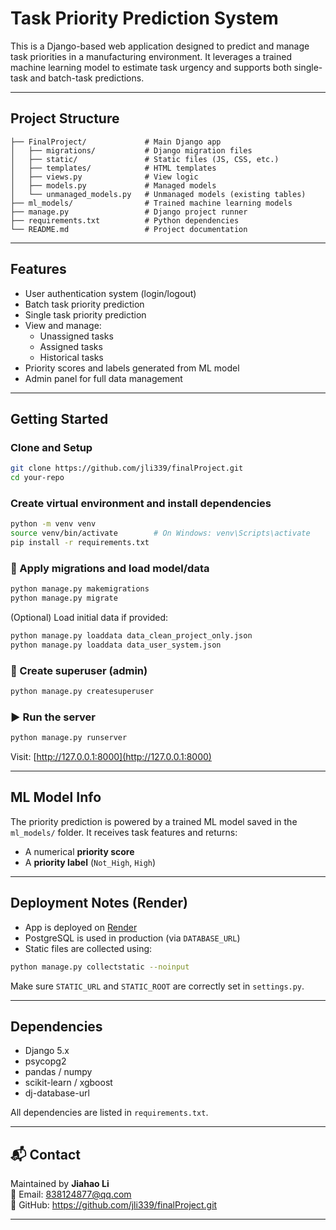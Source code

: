 #  Task Priority Prediction System

This is a Django-based web application designed to predict and manage task priorities in a manufacturing environment. It leverages a trained machine learning model to estimate task urgency and supports both single-task and batch-task predictions.

---

##  Project Structure

```
├── FinalProject/             # Main Django app
│   ├── migrations/           # Django migration files
│   ├── static/               # Static files (JS, CSS, etc.)
│   ├── templates/            # HTML templates
│   ├── views.py              # View logic
│   ├── models.py             # Managed models
│   └── unmanaged_models.py   # Unmanaged models (existing tables)
├── ml_models/                # Trained machine learning models
├── manage.py                 # Django project runner
├── requirements.txt          # Python dependencies
└── README.md                 # Project documentation
```

---

##  Features

- User authentication system (login/logout)
- Batch task priority prediction
- Single task priority prediction
- View and manage:
  - Unassigned tasks
  - Assigned tasks
  - Historical tasks
- Priority scores and labels generated from ML model
- Admin panel for full data management

---

##  Getting Started

###  Clone and Setup

```bash
git clone https://github.com/jli339/finalProject.git
cd your-repo
```

###  Create virtual environment and install dependencies

```bash
python -m venv venv
source venv/bin/activate        # On Windows: venv\Scripts\activate
pip install -r requirements.txt
```

### 🔄 Apply migrations and load model/data

```bash
python manage.py makemigrations
python manage.py migrate
```

(Optional) Load initial data if provided:

```bash
python manage.py loaddata data_clean_project_only.json
python manage.py loaddata data_user_system.json
```

### 👤 Create superuser (admin)

```bash
python manage.py createsuperuser
```

### ▶️ Run the server

```bash
python manage.py runserver
```

Visit: [http://127.0.0.1:8000](http://127.0.0.1:8000)

---

##  ML Model Info

The priority prediction is powered by a trained ML model saved in the `ml_models/` folder. It receives task features and returns:

- A numerical **priority score**
- A **priority label** (`Not_High`, `High`)

---

##  Deployment Notes (Render)

- App is deployed on [Render](https://render.com)
- PostgreSQL is used in production (via `DATABASE_URL`)
- Static files are collected using:

```bash
python manage.py collectstatic --noinput
```

Make sure `STATIC_URL` and `STATIC_ROOT` are correctly set in `settings.py`.

---

##  Dependencies

- Django 5.x
- psycopg2
- pandas / numpy
- scikit-learn / xgboost
- dj-database-url

All dependencies are listed in `requirements.txt`.

---

## 📬 Contact

Maintained by **Jiahao Li**  
📧 Email: 838124877@qq.com  
🔗 GitHub: https://github.com/jli339/finalProject.git

---
